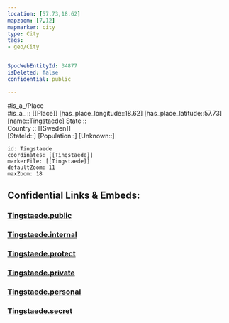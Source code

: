 ```yaml
---
location: [57.73,18.62] 
mapzoom: [7,12] 
mapmarker: city 
type: City
tags:
- geo/City


SpocWebEntityId: 34877
isDeleted: false
confidential: public

---
```

#is_a_/Place  
#is_a_ :: [[Place]] 
[has_place_longitude::18.62] 
[has_place_latitude::57.73] 
[name::Tingstaede] 
State ::  
Country :: [[Sweden]]  
[StateId::] 
[Population::] 
[Unknown::] 


```leaflet
id: Tingstaede
coordinates: [[Tingstaede]] 
markerFile: [[Tingstaede]] 
defaultZoom: 11 
maxZoom: 18
```


## Confidential Links & Embeds: 

### [Tingstaede.public](/_public/\Earth\Continent\Europe\Europe~North\Sweden\Provinces~Sweden\Gotland\CityTingstaede.public.md) 

### [Tingstaede.internal](/_internal/\Earth\Continent\Europe\Europe~North\Sweden\Provinces~Sweden\Gotland\CityTingstaede.internal.md) 

### [Tingstaede.protect](/_protect/\Earth\Continent\Europe\Europe~North\Sweden\Provinces~Sweden\Gotland\CityTingstaede.protect.md) 

### [Tingstaede.private](/_private/\Earth\Continent\Europe\Europe~North\Sweden\Provinces~Sweden\Gotland\CityTingstaede.private.md) 

### [Tingstaede.personal](/_personal/\Earth\Continent\Europe\Europe~North\Sweden\Provinces~Sweden\Gotland\CityTingstaede.personal.md) 

### [Tingstaede.secret](/_secret/\Earth\Continent\Europe\Europe~North\Sweden\Provinces~Sweden\Gotland\CityTingstaede.secret.md)


